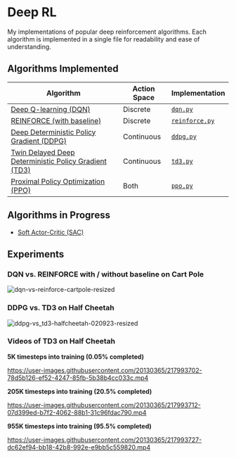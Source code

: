 # Deep RL
My implementations of popular deep reinforcement algorithms. Each algorithm is implemented in a single file for readability and ease of understanding.

## Algorithms Implemented
| Algorithm                                                                                          | Action Space | Implementation                                                                           |
|----------------------------------------------------------------------------------------------------|--------------|------------------------------------------------------------------------------------------|
| [Deep Q-learning (DQN)](https://arxiv.org/pdf/1312.5602.pdf)                                       | Discrete     | [`dqn.py`](https://github.com/andrewsingh/deep-rl/blob/main/algorithms/dqn.py)             |
| [REINFORCE (with baseline)](https://people.cs.umass.edu/~barto/courses/cs687/williams92simple.pdf) | Discrete     | [`reinforce.py`](https://github.com/andrewsingh/deep-rl/blob/main/algorithms/reinforce.py) |
| [Deep Deterministic Policy Gradient (DDPG)](https://arxiv.org/pdf/1509.02971.pdf)                  | Continuous   | [`ddpg.py`](https://github.com/andrewsingh/deep-rl/blob/main/algorithms/ddpg.py)           |
| [Twin Delayed Deep Deterministic Policy Gradient (TD3)](https://arxiv.org/pdf/1802.09477.pdf)      | Continuous   | [`td3.py`](https://github.com/andrewsingh/deep-rl/blob/main/algorithms/td3.py)             |
| [Proximal Policy Optimization (PPO)](https://arxiv.org/pdf/1707.06347)      | Both   | [`ppo.py`](https://github.com/andrewsingh/deep-rl/blob/main/algorithms/ppo.py)             |



## Algorithms in Progress
- [Soft Actor-Critic (SAC)](https://arxiv.org/pdf/1801.01290)

## Experiments
### DQN vs. REINFORCE with / without baseline on Cart Pole
![dqn-vs-reinforce-cartpole-resized](https://user-images.githubusercontent.com/20130365/216112242-36c6be1e-ca60-45cc-802f-b9640b89c885.png)


### DDPG vs. TD3 on Half Cheetah
![ddpg-vs_td3-halfcheetah-020923-resized](https://user-images.githubusercontent.com/20130365/217992777-e561fcbb-828f-4783-96f6-7389a20e964f.png)


### Videos of TD3 on Half Cheetah

**5K timesteps into training (0.05% completed)**

https://user-images.githubusercontent.com/20130365/217993702-78d5b126-ef52-4247-85fb-5b38b4cc033c.mp4


**205K timesteps into training (20.5% completed)**

https://user-images.githubusercontent.com/20130365/217993712-07d399ed-b7f2-4062-88b1-31c96fdac790.mp4


**955K timesteps into training (95.5% completed)**

https://user-images.githubusercontent.com/20130365/217993727-dc62ef94-bb18-42b8-992e-e9bb5c559820.mp4


